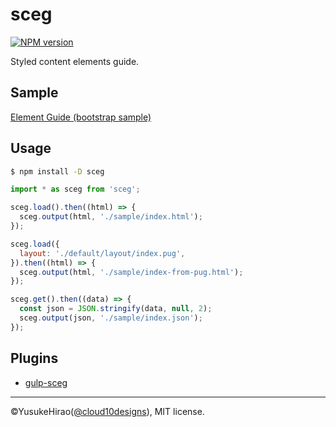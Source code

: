 sceg
===

[![NPM version](https://badge.fury.io/js/sceg.svg)](http://badge.fury.io/js/sceg)

Styled content elements guide.

## Sample

[Element Guide (bootstrap sample)](https://yusukehirao.github.io/sceg/sample/)

## Usage

```sh
$ npm install -D sceg
```

```javascript
import * as sceg from 'sceg';

sceg.load().then((html) => {
  sceg.output(html, './sample/index.html');
});

sceg.load({
  layout: './default/layout/index.pug',
}).then((html) => {
  sceg.output(html, './sample/index-from-pug.html');
});

sceg.get().then((data) => {
  const json = JSON.stringify(data, null, 2);
  sceg.output(json, './sample/index.json');
});
```

## Plugins

- [gulp-sceg](https://github.com/YusukeHirao/gulp-sceg)

* * *

&copy;YusukeHirao([@cloud10designs](https://twitter.com/cloud10designs)), MIT license.
